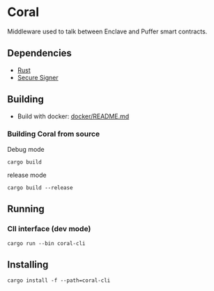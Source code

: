 # Coral

Middleware used to talk between Enclave and Puffer smart contracts.

## Dependencies
 - [Rust](https://www.rust-lang.org/)
 - [Secure Signer](https://github.com/PufferFinance/secure-signer)

## Building

- Build with docker: [docker/README.md](docker/README.md)


### Building Coral from source

Debug mode
```
cargo build
```

release mode
```
cargo build --release
```

## Running

### ClI interface (dev mode)
```
cargo run --bin coral-cli
```

## Installing
```
cargo install -f --path=coral-cli
```
